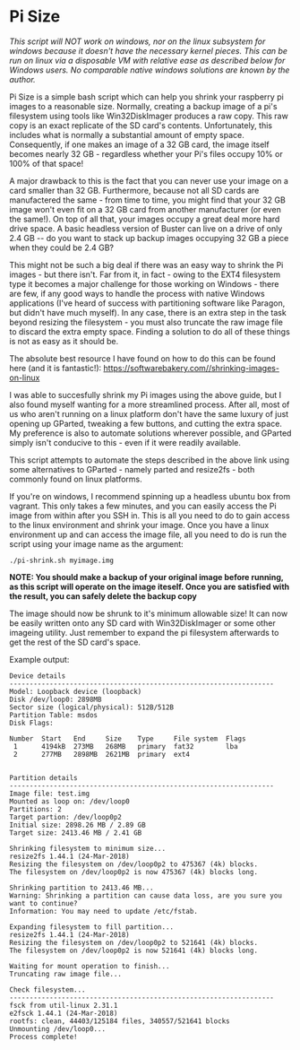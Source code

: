 # Pi Size


*This script will NOT work on windows, nor on the linux subsystem for windows because it doesn't have the necessary kernel pieces.  This can be run on linux via a disposable VM with relative ease as described below for Windows users.  No comparable native windows solutions are known by the author.*

Pi Size is a simple bash script which can help you shrink your raspberry pi images to a reasonable size.  Normally, creating a backup image of a pi's filesystem using tools like Win32DiskImager produces a raw copy.  This raw copy is an exact replicate of the SD card's contents.  Unfortunately, this includes what is normally a substantial amount of empty space.  Consequently, if one makes an image of a 32 GB card, the image itself becomes nearly 32 GB - regardless whether your Pi's files occupy 10% or 100% of that space!  

A major drawback to this is the fact that you can never use your image on a card smaller than 32 GB.  Furthermore, because not all SD cards are manufactered the same -  from time to time, you might find that your 32 GB image won't even fit on a 32 GB card from another manufacturer (or even the same!).  On top of all that, your images occupy a great deal more hard drive space.  A basic headless version of Buster can live on a drive of only  2.4 GB -- do you want to stack up backup images occupying 32 GB a piece when they could be 2.4 GB?

This might not be such a big deal if there was an easy way to shrink the Pi images - but there isn't.  Far from it, in fact - owing to the EXT4 filesystem type it becomes a major challenge for those working on Windows - there are few, if any good ways to handle the process with native Windows applications (I've heard of success with partitioning software like Paragon, but didn't have much myself).  In any case, there is an extra step in the task beyond resizing the filesystem - you must also truncate the raw image file to discard the extra empty space.  Finding a solution to do all of these things is not as easy as it should be.

The absolute best resource I have found on how to do this can be found here (and it is fantastic!):
https://softwarebakery.com//shrinking-images-on-linux

I was  able to succesfully shrink my Pi images using the above guide, but I also found myself wanting for a more streamlined process.  After all, most of us who aren't running on a linux platform don't have the same luxury of just opening up GParted, tweaking a few buttons, and cutting the extra space.  My preference is also to automate solutions wherever possible, and GParted simply isn't conducive to this - even if it were readily available.

This script attempts to automate the steps described in the above link using some alternatives to GParted - namely parted and resize2fs - both commonly found on linux platforms.

If you're on windows, I recommend spinning up a headless ubuntu box from vagrant.  This only takes a few minutes, and you can easily access the Pi image from within after you SSH in.  This is all you need to do to gain access to the linux environment and shrink your image.  Once you have a linux environment up and can access the image file, all you need to do is run the script using your image name as the argument:

`./pi-shrink.sh myimage.img`

**NOTE: You should make a backup of your original image before running, as this script will operate on the image iteself.  Once you are satisfied with the result, you can safely delete the backup copy**

The image should now be shrunk to it's minimum allowable size! It can now be easily written onto any SD card with Win32DiskImager or some other imageing utility.  Just remember to expand the pi filesystem afterwards to get the rest of the SD card's space.


Example output:

```
Device details
------------------------------------------------------------------
Model: Loopback device (loopback)
Disk /dev/loop0: 2898MB
Sector size (logical/physical): 512B/512B
Partition Table: msdos
Disk Flags:

Number  Start   End     Size    Type     File system  Flags
 1      4194kB  273MB   268MB   primary  fat32        lba
 2      277MB   2898MB  2621MB  primary  ext4


Partition details
------------------------------------------------------------------
Image file: test.img
Mounted as loop on: /dev/loop0
Partitions: 2
Target partion: /dev/loop0p2
Initial size: 2898.26 MB / 2.89 GB
Target size: 2413.46 MB / 2.41 GB

Shrinking filesystem to minimum size...
resize2fs 1.44.1 (24-Mar-2018)
Resizing the filesystem on /dev/loop0p2 to 475367 (4k) blocks.
The filesystem on /dev/loop0p2 is now 475367 (4k) blocks long.

Shrinking partition to 2413.46 MB...
Warning: Shrinking a partition can cause data loss, are you sure you want to continue?
Information: You may need to update /etc/fstab.

Expanding filesystem to fill partition...
resize2fs 1.44.1 (24-Mar-2018)
Resizing the filesystem on /dev/loop0p2 to 521641 (4k) blocks.
The filesystem on /dev/loop0p2 is now 521641 (4k) blocks long.

Waiting for mount operation to finish...
Truncating raw image file...

Check filesystem...
------------------------------------------------------------------
fsck from util-linux 2.31.1
e2fsck 1.44.1 (24-Mar-2018)
rootfs: clean, 44403/125184 files, 340557/521641 blocks
Unmounting /dev/loop0...
Process complete!
```